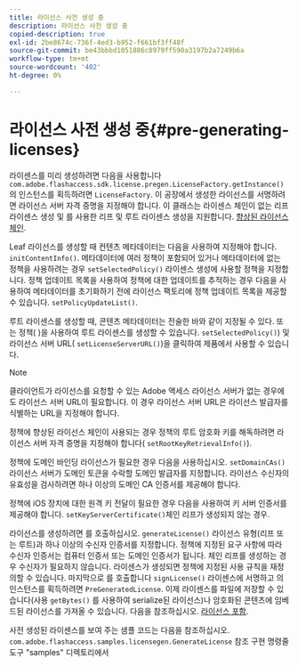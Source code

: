 ```yaml
---
title: 라이선스 사전 생성 중
description: 라이선스 사전 생성 중
copied-description: true
exl-id: 2be8674c-736f-4ed3-b952-f661bf3ff48f
source-git-commit: be43bbbd1051886c8979ff590a3197b2a7249b6a
workflow-type: tm+mt
source-wordcount: '402'
ht-degree: 0%

---
```


# 라이선스 사전 생성 중{#pre-generating-licenses}

라이센스를 미리 생성하려면 다음을 사용합니다 `com.adobe.flashaccess.sdk.license.pregen.LicenseFactory.getInstance()` 의 인스턴스를 획득하려면 `LicenseFactory`. 이 공장에서 생성한 라이선스를 서명하려면 라이선스 서버 자격 증명을 지정해야 합니다. 이 클래스는 라이센스 체인이 없는 리프 라이센스 생성 및 를 사용한 리프 및 루트 라이센스 생성을 지원합니다. [향상된 라이선스 체인](../../aaxs-protecting-content/content-introduction/content-usage-rules/content-other-policy-options/content-enhanced-license-chaining.md).

Leaf 라이선스를 생성할 때 컨텐츠 메타데이터는 다음을 사용하여 지정해야 합니다. `initContentInfo()`. 메타데이터에 여러 정책이 포함되어 있거나 메타데이터에 없는 정책을 사용하려는 경우 `setSelectedPolicy()` 라이센스 생성에 사용할 정책을 지정합니다. 정책 업데이트 목록을 사용하여 정책에 대한 업데이트를 추적하는 경우 다음을 사용하여 메타데이터를 초기화하기 전에 라이선스 팩토리에 정책 업데이트 목록을 제공할 수 있습니다. `setPolicyUpdateList()`.

루트 라이센스를 생성할 때, 콘텐츠 메타데이터는 전술한 바와 같이 지정될 수 있다. 또는 정책( )을 사용하여 루트 라이센스를 생성할 수 있습니다. `setSelectedPolicy()`) 및 라이선스 서버 URL( `setLicenseServerURL()`)을 클릭하여 제품에서 사용할 수 있습니다.

>[!NOTE]
>
>클라이언트가 라이선스를 요청할 수 있는 Adobe 액세스 라이선스 서버가 없는 경우에도 라이선스 서버 URL이 필요합니다. 이 경우 라이선스 서버 URL은 라이선스 발급자를 식별하는 URL을 지정해야 합니다.

정책에 향상된 라이선스 체인이 사용되는 경우 정책의 루트 암호화 키를 해독하려면 라이선스 서버 자격 증명을 지정해야 합니다( `setRootKeyRetrievalInfo()`).

정책에 도메인 바인딩 라이선스가 필요한 경우 다음을 사용하십시오. `setDomainCAs()` 라이선스 서버가 도메인 토큰을 수락할 도메인 발급자를 지정합니다. 라이선스 수신자의 유효성을 검사하려면 하나 이상의 도메인 CA 인증서를 제공해야 합니다.

정책에 iOS 장치에 대한 원격 키 전달이 필요한 경우 다음을 사용하여 키 서버 인증서를 제공해야 합니다. `setKeyServerCertificate()`체인 리프가 생성되지 않는 경우.

라이선스를 생성하려면 를 호출하십시오. `generateLicense()` 라이선스 유형(리프 또는 루트)과 하나 이상의 수신자 인증서를 지정합니다. 정책에 지정된 요구 사항에 따라 수신자 인증서는 컴퓨터 인증서 또는 도메인 인증서가 됩니다. 체인 리프를 생성하는 경우 수신자가 필요하지 않습니다. 라이센스가 생성되면 정책에 지정된 사용 규칙을 재정의할 수 있습니다. 마지막으로 를 호출합니다 `signLicense()` 라이센스에 서명하고 의 인스턴스를 획득하려면 `PreGeneratedLicense`. 이제 라이센스를 파일에 저장할 수 있습니다(사용 `getBytes()` 를 사용하여 serialize된 라이선스)나 암호화된 콘텐츠에 임베드된 라이선스를 가져올 수 있습니다. 다음을 참조하십시오. [라이선스 포함](../../aaxs-protecting-content/content-pre-generating-and-embedded-licenses/content-embedding-licenses.md).

사전 생성된 라이센스를 보여 주는 샘플 코드는 다음을 참조하십시오. `com.adobe.flashaccess.samples.licensegen.GenerateLicense` 참조 구현 명령줄 도구 &quot;samples&quot; 디렉토리에서
